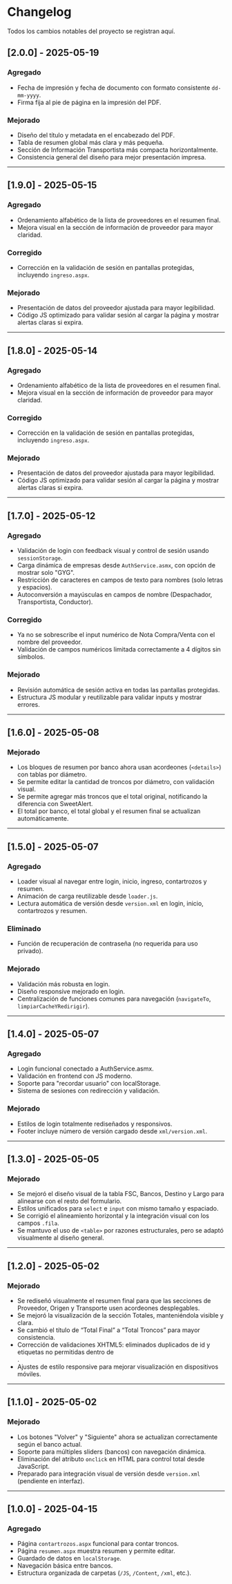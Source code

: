 ﻿# Changelog

Todos los cambios notables del proyecto se registran aquí.

## [2.0.0] - 2025-05-19
### Agregado
- Fecha de impresión y fecha de documento con formato consistente `dd-mm-yyyy`.
- Firma fija al pie de página en la impresión del PDF.

### Mejorado
- Diseño del título y metadata en el encabezado del PDF.
- Tabla de resumen global más clara y más pequeña.
- Sección de Información Transportista más compacta horizontalmente.
- Consistencia general del diseño para mejor presentación impresa.

---

## [1.9.0] - 2025-05-15
### Agregado
- Ordenamiento alfabético de la lista de proveedores en el resumen final.
- Mejora visual en la sección de información de proveedor para mayor claridad.

### Corregido
- Corrección en la validación de sesión en pantallas protegidas, incluyendo `ingreso.aspx`.

### Mejorado
- Presentación de datos del proveedor ajustada para mayor legibilidad.
- Código JS optimizado para validar sesión al cargar la página y mostrar alertas claras si expira.

---

## [1.8.0] - 2025-05-14
### Agregado
- Ordenamiento alfabético de la lista de proveedores en el resumen final.
- Mejora visual en la sección de información de proveedor para mayor claridad.

### Corregido
- Corrección en la validación de sesión en pantallas protegidas, incluyendo `ingreso.aspx`.

### Mejorado
- Presentación de datos del proveedor ajustada para mayor legibilidad.
- Código JS optimizado para validar sesión al cargar la página y mostrar alertas claras si expira.

---

## [1.7.0] - 2025-05-12
### Agregado
- Validación de login con feedback visual y control de sesión usando `sessionStorage`.
- Carga dinámica de empresas desde `AuthService.asmx`, con opción de mostrar solo "GYG".
- Restricción de caracteres en campos de texto para nombres (solo letras y espacios).
- Autoconversión a mayúsculas en campos de nombre (Despachador, Transportista, Conductor).

### Corregido
- Ya no se sobrescribe el input numérico de Nota Compra/Venta con el nombre del proveedor.
- Validación de campos numéricos limitada correctamente a 4 dígitos sin símbolos.

### Mejorado
- Revisión automática de sesión activa en todas las pantallas protegidas.
- Estructura JS modular y reutilizable para validar inputs y mostrar errores.

---

## [1.6.0] - 2025-05-08
### Mejorado
- Los bloques de resumen por banco ahora usan acordeones (`<details>`) con tablas por diámetro.
- Se permite editar la cantidad de troncos por diámetro, con validación visual.
- Se permite agregar más troncos que el total original, notificando la diferencia con SweetAlert.
- El total por banco, el total global y el resumen final se actualizan automáticamente.

---

## [1.5.0] - 2025-05-07
### Agregado
- Loader visual al navegar entre login, inicio, ingreso, contartrozos y resumen.
- Animación de carga reutilizable desde `loader.js`.
- Lectura automática de versión desde `version.xml` en login, inicio, contartrozos y resumen.

### Eliminado
- Función de recuperación de contraseña (no requerida para uso privado).

### Mejorado
- Validación más robusta en login.
- Diseño responsive mejorado en login.
- Centralización de funciones comunes para navegación (`navigateTo`, `limpiarCacheYRedirigir`).

---

## [1.4.0] - 2025-05-07
### Agregado
- Login funcional conectado a AuthService.asmx.
- Validación en frontend con JS moderno.
- Soporte para "recordar usuario" con localStorage.
- Sistema de sesiones con redirección y validación.

### Mejorado
- Estilos de login totalmente rediseñados y responsivos.
- Footer incluye número de versión cargado desde `xml/version.xml`.

---

## [1.3.0] - 2025-05-05
### Mejorado
- Se mejoró el diseño visual de la tabla FSC, Bancos, Destino y Largo para alinearse con el resto del formulario.
- Estilos unificados para `select` e `input` con mismo tamaño y espaciado.
- Se corrigió el alineamiento horizontal y la integración visual con los campos `.fila`.
- Se mantuvo el uso de `<table>` por razones estructurales, pero se adaptó visualmente al diseño general.

---

## [1.2.0] - 2025-05-02
### Mejorado
- Se rediseñó visualmente el resumen final para que las secciones de Proveedor, Origen y Transporte usen acordeones desplegables.
- Se mejoró la visualización de la sección Totales, manteniéndola visible y clara.
- Se cambió el título de “Total Final” a “Total Troncos” para mayor consistencia.
- Corrección de validaciones XHTML5: eliminados duplicados de id y etiquetas no permitidas dentro de <summary>.
- Ajustes de estilo responsive para mejorar visualización en dispositivos móviles.

---

## [1.1.0] - 2025-05-02
### Mejorado
- Los botones "Volver" y "Siguiente" ahora se actualizan correctamente según el banco actual.
- Soporte para múltiples sliders (bancos) con navegación dinámica.
- Eliminación del atributo `onclick` en HTML para control total desde JavaScript.
- Preparado para integración visual de versión desde `version.xml` (pendiente en interfaz).

---

## [1.0.0] - 2025-04-15
### Agregado
- Página `contartrozos.aspx` funcional para contar troncos.
- Página `resumen.aspx` muestra resumen y permite editar.
- Guardado de datos en `localStorage`.
- Navegación básica entre bancos.
- Estructura organizada de carpetas (`/JS`, `/Content`, `/xml`, etc.).
